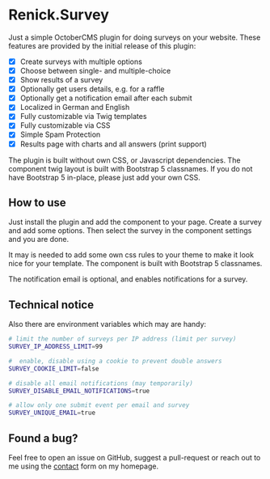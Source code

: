 # Renick.Survey

Just a simple OctoberCMS plugin for doing surveys on your website.
These features are provided by the initial release of
this plugin:

- [x] Create surveys with multiple options
- [x] Choose between single- and multiple-choice
- [x] Show results of a survey
- [x] Optionally get users details, e.g. for a raffle
- [x] Optionally get a notification email after each submit
- [x] Localized in German and English
- [x] Fully customizable via Twig templates
- [x] Fully customizable via CSS
- [x] Simple Spam Protection
- [x] Results page with charts and all answers (print support)

The plugin is built without own CSS, or Javascript dependencies.
The component twig layout is built with Bootstrap 5 classnames.
If you do not have Bootstrap 5 in-place, please just add your own CSS.

## How to use

Just install the plugin and add the component to your page.
Create a survey and add some options.
Then select the survey in the component settings and you are done.

It may is needed to add some own css rules to your theme to make it look nice for your template.
The component is built with Bootstrap 5 classnames.

The notification email is optional, and enables notifications for a survey.

## Technical notice

Also there are environment variables which may are handy:

```bash
# limit the number of surveys per IP address (limit per survey)
SURVEY_IP_ADDRESS_LIMIT=99

#  enable, disable using a cookie to prevent double answers
SURVEY_COOKIE_LIMIT=false

# disable all email notifications (may temporarily)
SURVEY_DISABLE_EMAIL_NOTIFICATIONS=true

# allow only one submit event per email and survey
SURVEY_UNIQUE_EMAIL=true
```

## Found a bug?

Feel free to open an issue on GitHub, suggest a pull-request or reach out to me
using the [contact](https://www.renick.io) form on my homepage.
